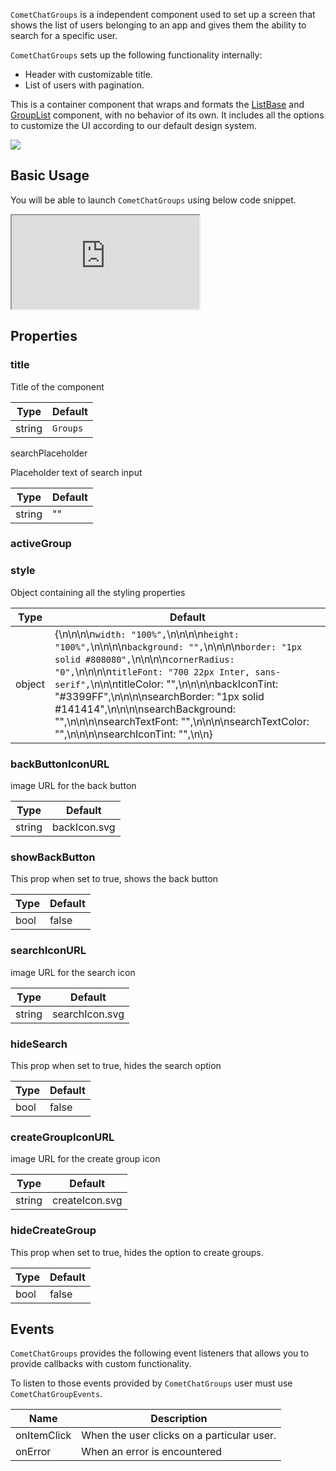 `CometChatGroups` is a independent component used to set up a screen that shows the list of users belonging to an app and gives them the ability to search for a specific user.

`CometChatGroups` sets up the following functionality internally:

- Header with customizable title.
- List of users with pagination.

This is a container component that wraps and formats the [ListBase](https://www.cometchat.com/docs/v3/react-chat-ui-kit/listbase) and [GroupList](https://www.cometchat.com/docs/v3/react-chat-ui-kit/grouplist) component, with no behavior of its own. It includes all the options to customize the UI according to our default design system.

![](https://uploads.developerhub.io/prod/x9W8/0t5tg0mmiz8jdyzo5phfszy8nfkkvvsyea5gn1e8v7pwlf2c7p842qwfyh0m4eef.png)

## Basic Usage

You will be able to launch `CometChatGroups` using below code snippet.

<iframe src="https://codesandbox.io/embed/fervent-northcutt-kcfye2?fontsize=14&hidenavigation=1&theme=dark"
     style={{ width: '100%', height: '500px', border: '0', borderRadius: '4px', overflow: 'hidden' }}
     title="CometChatGroups"
     allow="accelerometer; ambient-light-sensor; camera; encrypted-media; geolocation; gyroscope; hid; microphone; midi; payment; usb; vr; xr-spatial-tracking"
     sandbox="allow-forms allow-modals allow-popups allow-presentation allow-same-origin allow-scripts"
   ></iframe>

## Properties

### title

Title of the component

| **Type** | **Default** | 
| ---- | ---- | 
| string | `Groups` | 


searchPlaceholder

Placeholder text of search input

| Type | Default | 
| ---- | ---- | 
| string | "" | 


### activeGroup

### style

Object containing all the styling properties

| Type | Default | 
| ---- | ---- | 
| object | {\n\n\n\n`width: "100%",`\n\n\n\n`height: "100%",`\n\n\n\n`background: "",`\n\n\n\n`border: "1px solid #808080",`\n\n\n\n`cornerRadius: "0",`\n\n\n\n`titleFont: "700 22px Inter, sans-serif",`\n\n\ntitleColor: "",\n\n\n\nbackIconTint: "#3399FF",\n\n\n\nsearchBorder: "1px solid #141414",\n\n\n\nsearchBackground: "",\n\n\n\nsearchTextFont: "",\n\n\n\nsearchTextColor: "",\n\n\n\nsearchIconTint: "",\n\n} | 


### backButtonIconURL

image URL for the back button

| Type | Default | 
| ---- | ---- | 
| string | backIcon.svg | 


### showBackButton

This prop when set to true, shows the back button

| Type | Default | 
| ---- | ---- | 
| bool | false | 


### searchIconURL

image URL for the search icon

| Type | Default | 
| ---- | ---- | 
| string | searchIcon.svg | 


### hideSearch

This prop when set to true, hides the search option

| Type | Default | 
| ---- | ---- | 
| bool | false | 


### createGroupIconURL

image URL for the create group icon

| Type | Default | 
| ---- | ---- | 
| string | createIcon.svg | 


### hideCreateGroup

This prop when set to true, hides the option to create groups.

| Type | Default | 
| ---- | ---- | 
| bool | false | 


## Events

`CometChatGroups` provides the following event listeners that allows you to provide callbacks with custom functionality.

To listen to those events provided by `CometChatGroups` user must use `CometChatGroupEvents`.

| Name | Description | 
| ---- | ---- | 
| onItemClick | When the user clicks on a particular user. | 
| onError | When an error is encountered | 

